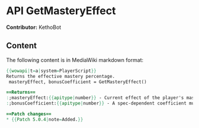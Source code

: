 # API GetMasteryEffect

**Contributor:** KethoBot

## Content

The following content is in MediaWiki markdown format:

```mediawiki
{{wowapi|t=a|system=PlayerScript}}
Returns the effective mastery percentage.
 masteryEffect, bonusCoefficient = GetMasteryEffect()

==Returns==
:;masteryEffect:{{apitype|number}} - Current effect of the player's mastery, typically a damage increase percentage, or a percentage chance to trigger some specialization-specific effect.
:;bonusCoefficient:{{apitype|number}} - A spec-dependent coefficient multiplied onto the player's raw mastery effect (as returned by {{api|GetMastery}}) to yield the actual effect of the mastery.

==Patch changes==
* {{Patch 5.0.4|note=Added.}}
```